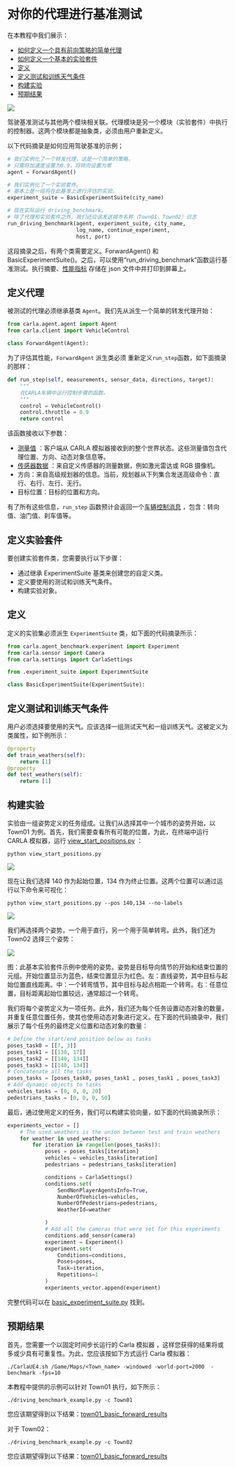# 对你的代理进行基准测试
在本教程中我们展示：

- [如何定义一个具有前向策略的简单代理](#defining-the-agent) 
- [如何定义一个基本的实验套件](#defining-the-experiment-suite) 
- [定义](#defining)
- [定义测试和训练天气条件](#define_weather)
- [构建实验](#build_experiment)
- [预期结果](#predicted_result)

![](./img/benchmark_diagram_small.jpg)

驾驶基准测试与其他两个模块相关联。代理模块是另一个模块（实验套件）中执行的控制器。这两个模块都是抽象类，必须由用户重新定义。

以下代码摘录是如何应用驾驶基准的示例；

```python
# 我们实例化了一个转发代理，这是一个简单的策略，
# 只需将加速度设置为0.9，将转向设置为零
agent = ForwardAgent()

# 我们实例化了一个实验套件。
# 基本上是一组将在此基准上进行评估的实验。
experiment_suite = BasicExperimentSuite(city_name)

# 现在实际运行 driving_benchmark。
# 除了代理和实验套件之外，我们还应该发送城市名称（Town01，Town02）日志
run_driving_benchmark(agent, experiment_suite, city_name,
                      log_name, continue_experiment,
                      host, port)
```

这段摘录之后，有两个类需要定义。ForwardAgent() 和 BasicExperimentSuite()。之后，可以使用“run_driving_benchmark”函数运行基准测试。执行摘要、[性能指标](https://carla.readthedocs.io/en/stable/benchmark_metrics/) 存储在 json 文件中并打印到屏幕上。

## 定义代理 <span id="defining-the-agent"></span>
被测试的代理必须继承基类 `Agent`。我们先从派生一个简单的转发代理开始：

```python
from carla.agent.agent import Agent
from carla.client import VehicleControl

class ForwardAgent(Agent):
```

为了评估其性能，`ForwardAgent` 派生类必须 重新定义`run_step`函数，如下面摘录的那样：

```python
def run_step(self, measurements, sensor_data, directions, target):
    """
    在CARLA车辆中运行控制步骤的函数。
    """
    control = VehicleControl()
    control.throttle = 0.9
    return control
```

该函数接收以下参数：

- [测量值](https://carla.readthedocs.io/en/stable/measurements/) ：客户端从 CARLA 模拟器接收到的整个世界状态。这些测量值包含代理位置、方向、动态对象信息等。
- [传感器数据](https://carla.readthedocs.io/en/stable/cameras_and_sensors/) ：来自定义传感器的测量数据，例如激光雷达或 RGB 摄像机。
- 方向：来自高级规划器的信息。当前，规划器从下列集合发送高级命令：直行、右行、左行、无行。
- 目标位置：目标的位置和方向。

有了所有这些信息，`run_step` 函数预计会返回一个[车辆控制消息](https://carla.readthedocs.io/en/stable/measurements/) ，包含：转向值、油门值、刹车值等。

## 定义实验套件 <span id="defining-the-experiment-suite"></span>
要创建实验套件类，您需要执行以下步骤：

- 通过继承 ExperimentSuite 基类来创建您的自定义类。
- 定义要使用的测试和训练天气条件。
- 构建实验对象。

## 定义 <span id="defining"></span>
定义的实验集必须派生 `ExperimentSuite` 类，如下面的代码摘录所示：
```python
from carla.agent_benchmark.experiment import Experiment
from carla.sensor import Camera
from carla.settings import CarlaSettings

from .experiment_suite import ExperimentSuite

class BasicExperimentSuite(ExperimentSuite):
```

## 定义测试和训练天气条件 <span id="define_weather"></span>
用户必须选择要使用的天气。应该选择一组测试天气和一组训练天气。这被定义为类属性，如下例所示：
```python
@property
def train_weathers(self):
    return [1]
@property
def test_weathers(self):
    return [1]
```

## 构建实验 <span id="build_experiment"></span>
实验由一组姿势定义的任务组成。让我们从选择其中一个城市的姿势开始，以 Town01 为例。首先，我们需要查看所有可能的位置，为此，在终端中运行 CARLA 模拟器，运行 [view_start_positions.py](https://github.com/OpenHUTB/Self_Driving_Car_Trajectory_Tracking/blob/main/PythonClient/view_start_positions.py) ：
```shell
python view_start_positions.py
```

![](./img/benchmark_creating/town01_positions.jpg)

现在让我们选择 140 作为起始位置，134 作为终止位置。这两个位置可以通过运行以下命令来可视化：
```shell
python view_start_positions.py --pos 140,134 --no-labels
```

![](./img/benchmark_creating/town01_140_134.png)

我们再选择两个姿势，一个用于直行，另一个用于简单转弯。此外，我们还为 Town02 选择三个姿势：

![](./img/benchmark_creating/initial_positions.jpg)

图：此基本实验套件示例中使用的姿势。姿势是目标导向情节的开始和结束位置的元组。开始位置显示为蓝色，结束位置显示为红色。左：直线姿势，其中目标与起始位置直线距离。中：一个转弯情节，其中目标与起点相距一个转弯。右：任意位置，目标距离起始位置较远，通常超过一个转弯。

我们将每个姿势定义为一项任务。此外，我们还为每个任务设置动态对象的数量，并重复任意位置任务，使其也使用动态对象进行定义。在下面的代码摘录中，我们展示了每个任务的最终定义位置和动态对象的数量：

```python
# Define the start/end position below as tasks
poses_task0 = [[7, 3]]
poses_task1 = [[138, 17]]
poses_task2 = [[140, 134]]
poses_task3 = [[140, 134]]
# Concatenate all the tasks
poses_tasks = [poses_task0, poses_task1 , poses_task1 , poses_task3]
# Add dynamic objects to tasks
vehicles_tasks = [0, 0, 0, 20]
pedestrians_tasks = [0, 0, 0, 50]
```

最后，通过使用定义的任务，我们可以构建实验向量，如下面的代码摘录所示：

```python
experiments_vector = []
    # The used weathers is the union between test and train weathers
    for weather in used_weathers:
        for iteration in range(len(poses_tasks)):
            poses = poses_tasks[iteration]
            vehicles = vehicles_tasks[iteration]
            pedestrians = pedestrians_tasks[iteration]

            conditions = CarlaSettings()
            conditions.set(
                SendNonPlayerAgentsInfo=True,
                NumberOfVehicles=vehicles,
                NumberOfPedestrians=pedestrians,
                WeatherId=weather

            )
            # Add all the cameras that were set for this experiments
            conditions.add_sensor(camera)
            experiment = Experiment()
            experiment.set(
                Conditions=conditions,
                Poses=poses,
                Task=iteration,
                Repetitions=1
            )
            experiments_vector.append(experiment)
```


完整代码可以在 [basic_experiment_suite.py](https://github.com/OpenHUTB/Self_Driving_Car_Trajectory_Tracking/blob/main/PythonClient/carla/driving_benchmark/experiment_suites/basic_experiment_suite.py) 找到。


## 预期结果 <span id="predicted_result"></span>
首先，您需要一个以固定时间步长运行的 Carla 模拟器 ，这样您获得的结果将或多或少具有可重复性。为此，您应该按如下方式运行 Carla 模拟器：
```shell
./CarlaUE4.sh /Game/Maps/<Town_name> -windowed -world-port=2000  -benchmark -fps=10
```
本教程中提供的示例可以针对 Town01 执行，如下所示：
```shell
./driving_benchmark_example.py -c Town01
```
您应该期望得到以下结果：[town01_basic_forward_results](https://carla.readthedocs.io/en/stable/benchmark_basic_results_town01)

对于 Town02：
```shell
./driving_benchmark_example.py -c Town02
```
您应该期望得到以下结果：[town01_basic_forward_results](https://carla.readthedocs.io/en/stable/benchmark_basic_results_town02) 

